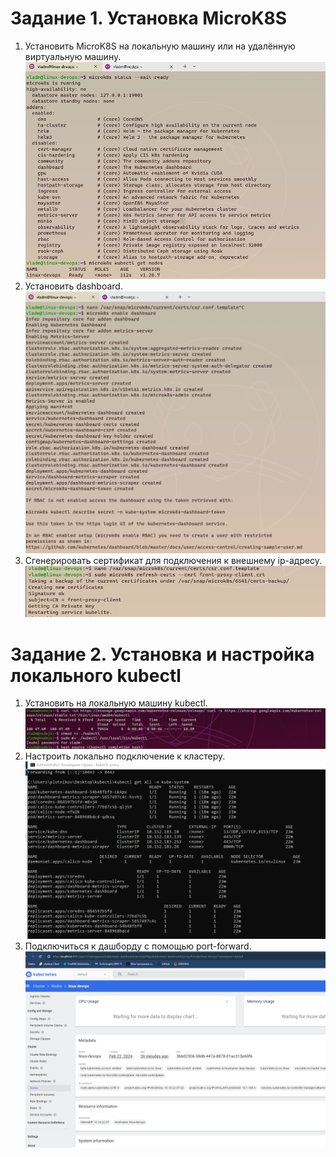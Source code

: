 # Задание 1. Установка MicroK8S
1. Установить MicroK8S на локальную машину или на удалённую виртуальную машину.
![img](img/1.png)
2. Установить dashboard.
![img](img/2.png)
3. Сгенерировать сертификат для подключения к внешнему ip-адресу.
![img](img/3.png)

# Задание 2. Установка и настройка локального kubectl

1. Установить на локальную машину kubectl.
![img](img/4.png)
2. Настроить локально подключение к кластеру.
![img](img/5.png)
3. Подключиться к дашборду с помощью port-forward.
![img](img/6.png)